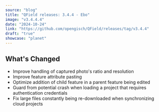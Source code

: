 ```yaml
---
source: "blog"
title: "QField releases: 3.4.4 - Ebo"
image: "v3.4.4.4"
date: "2024-10-24"
link: "https://github.com/opengisch/QField/releases/tag/v3.4.4"
draft: "true"
showcase: "planet"
---
```


<h2>What's Changed</h2>
<ul>
<li>Improve handling of captured photo's ratio and resolution</li>
<li>Improve feature attribute pasting</li>
<li>Optimize addition of child feature in a parent feature being edited</li>
<li>Guard from potential crash when loading a project that requires authentication credentials</li>
<li>Fix large files constantly being re-downloaded when synchronizing cloud projects</li>
</ul>
